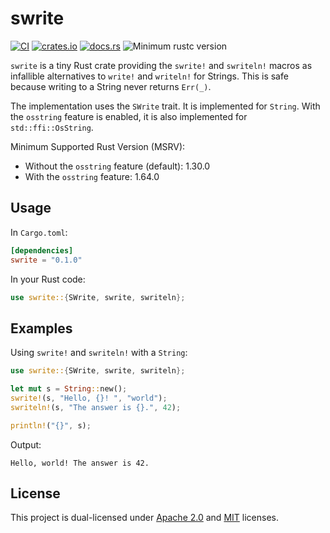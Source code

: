 # swrite

[![CI](https://github.com/rusticstuff/swrite/actions/workflows/ci.yml/badge.svg)](https://github.com/rusticstuff/swrite/actions/workflows/ci.yml)
[![crates.io](https://img.shields.io/crates/v/swrite.svg)](https://crates.io/crates/swrite)
[![docs.rs](https://docs.rs/swrite/badge.svg)](https://docs.rs/swrite)
![Minimum rustc version](https://img.shields.io/badge/rustc-1.30+-lightgray.svg)

`swrite` is a tiny Rust crate providing the `swrite!` and `swriteln!` macros as
infallible alternatives to `write!` and `writeln!` for Strings. This is safe because
writing to a String never returns `Err(_)`.

The implementation uses the `SWrite` trait. It is implemented for `String`.
With the `osstring` feature is enabled, it is also implemented for `std::ffi::OsString`.

Minimum Supported Rust Version (MSRV):
- Without the `osstring` feature (default): 1.30.0
- With the `osstring` feature: 1.64.0

## Usage

In `Cargo.toml`:

```toml
[dependencies]
swrite = "0.1.0"
```

In your Rust code:

```rust
use swrite::{SWrite, swrite, swriteln};
```

## Examples

Using `swrite!` and `swriteln!` with a `String`:

```rust
use swrite::{SWrite, swrite, swriteln};

let mut s = String::new();
swrite!(s, "Hello, {}! ", "world");
swriteln!(s, "The answer is {}.", 42);

println!("{}", s);
```

Output:

```not_rust
Hello, world! The answer is 42.
```

## License

This project is dual-licensed under [Apache 2.0](LICENSE-APACHE) and [MIT](LICENSE-MIT) licenses.
